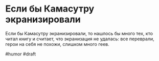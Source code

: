 # Если бы Камасутру экранизировали

Если бы Камасутру экранизировали, то нашлось бы много тех, кто читал книгу и считает, что экранизация не удалась: все переврали, герои на себя не похожи, слишком много геев.

#humor
#draft